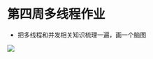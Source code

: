 # 第四周多线程作业
* 把多线程和并发相关知识梳理一遍，画一个脑图

![](https://p5.music.126.net/obj/wo3DlcOGw6DClTvDisK1/11284350327/fd55/51bc/614e/82d928f03c46f2506c964fe0fbaab83e.jpg)